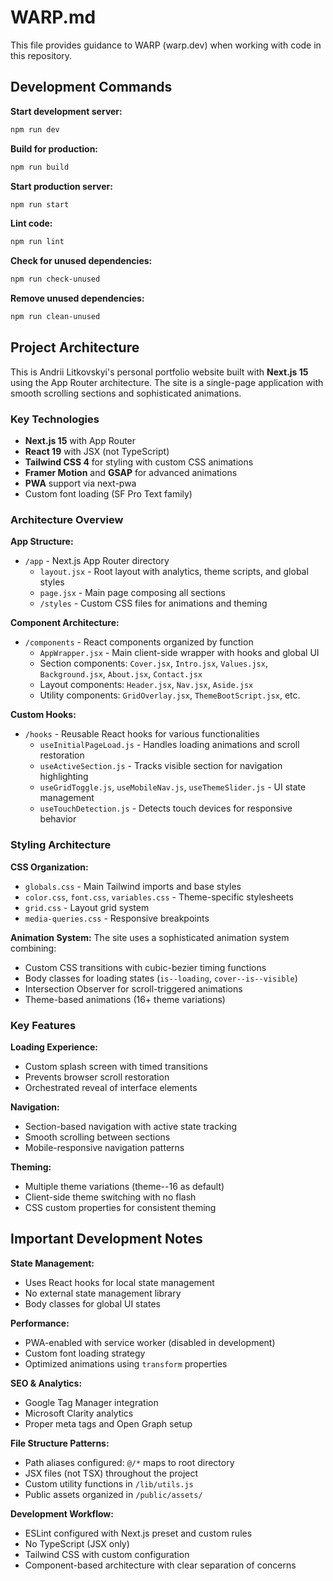 # WARP.md

This file provides guidance to WARP (warp.dev) when working with code in this repository.

## Development Commands

**Start development server:**
```bash
npm run dev
```

**Build for production:**
```bash
npm run build
```

**Start production server:**
```bash
npm run start
```

**Lint code:**
```bash
npm run lint
```

**Check for unused dependencies:**
```bash
npm run check-unused
```

**Remove unused dependencies:**
```bash
npm run clean-unused
```

## Project Architecture

This is Andrii Litkovskyi's personal portfolio website built with **Next.js 15** using the App Router architecture. The site is a single-page application with smooth scrolling sections and sophisticated animations.

### Key Technologies
- **Next.js 15** with App Router
- **React 19** with JSX (not TypeScript)
- **Tailwind CSS 4** for styling with custom CSS animations
- **Framer Motion** and **GSAP** for advanced animations
- **PWA** support via next-pwa
- Custom font loading (SF Pro Text family)

### Architecture Overview

**App Structure:**
- `/app` - Next.js App Router directory
  - `layout.jsx` - Root layout with analytics, theme scripts, and global styles
  - `page.jsx` - Main page composing all sections
  - `/styles` - Custom CSS files for animations and theming

**Component Architecture:**
- `/components` - React components organized by function
  - `AppWrapper.jsx` - Main client-side wrapper with hooks and global UI
  - Section components: `Cover.jsx`, `Intro.jsx`, `Values.jsx`, `Background.jsx`, `About.jsx`, `Contact.jsx`
  - Layout components: `Header.jsx`, `Nav.jsx`, `Aside.jsx`
  - Utility components: `GridOverlay.jsx`, `ThemeBootScript.jsx`, etc.

**Custom Hooks:**
- `/hooks` - Reusable React hooks for various functionalities
  - `useInitialPageLoad.js` - Handles loading animations and scroll restoration
  - `useActiveSection.js` - Tracks visible section for navigation highlighting
  - `useGridToggle.js`, `useMobileNav.js`, `useThemeSlider.js` - UI state management
  - `useTouchDetection.js` - Detects touch devices for responsive behavior

### Styling Architecture

**CSS Organization:**
- `globals.css` - Main Tailwind imports and base styles
- `color.css`, `font.css`, `variables.css` - Theme-specific stylesheets
- `grid.css` - Layout grid system
- `media-queries.css` - Responsive breakpoints

**Animation System:**
The site uses a sophisticated animation system combining:
- Custom CSS transitions with cubic-bezier timing functions
- Body classes for loading states (`is--loading`, `cover--is--visible`)
- Intersection Observer for scroll-triggered animations
- Theme-based animations (16+ theme variations)

### Key Features

**Loading Experience:**
- Custom splash screen with timed transitions
- Prevents browser scroll restoration
- Orchestrated reveal of interface elements

**Navigation:**
- Section-based navigation with active state tracking
- Smooth scrolling between sections
- Mobile-responsive navigation patterns

**Theming:**
- Multiple theme variations (theme--16 as default)
- Client-side theme switching with no flash
- CSS custom properties for consistent theming

## Important Development Notes

**State Management:**
- Uses React hooks for local state management
- No external state management library
- Body classes for global UI states

**Performance:**
- PWA-enabled with service worker (disabled in development)
- Custom font loading strategy
- Optimized animations using `transform` properties

**SEO & Analytics:**
- Google Tag Manager integration
- Microsoft Clarity analytics
- Proper meta tags and Open Graph setup

**File Structure Patterns:**
- Path aliases configured: `@/*` maps to root directory
- JSX files (not TSX) throughout the project
- Custom utility functions in `/lib/utils.js`
- Public assets organized in `/public/assets/`

**Development Workflow:**
- ESLint configured with Next.js preset and custom rules
- No TypeScript (JSX only)
- Tailwind CSS with custom configuration
- Component-based architecture with clear separation of concerns
